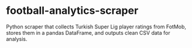 # football-analytics-scraper
Python scraper that collects Turkish Super Lig player ratings from FotMob, stores them in a pandas DataFrame, and outputs clean CSV data for analysis.

